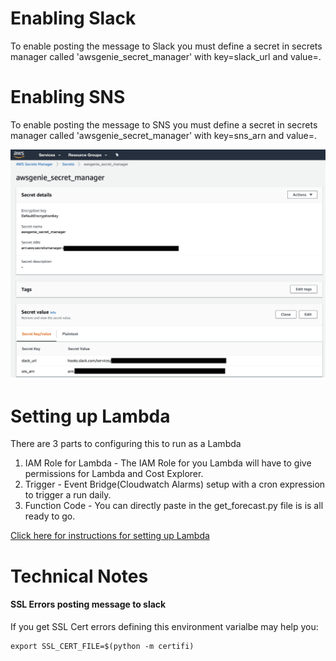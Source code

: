 # Enabling Slack
To enable posting the message to Slack you must define a secret in secrets manager called 'awsgenie_secret_manager' with key=slack_url and value=<slack url>.

# Enabling SNS
To enable posting the message to SNS you must define a secret in secrets manager called 'awsgenie_secret_manager' with key=sns_arn and value=<sns arn>.

![Enabling Slack](https://github.com/jimzucker/aws-forecast/blob/main/images/aws_secret.png)

# Setting up Lambda
There are 3 parts to configuring this to run as a Lambda
1. IAM Role for Lambda - The IAM Role for you Lambda will have to give permissions for Lambda and Cost Explorer.
2. Trigger - Event Bridge(Cloudwatch Alarms) setup with a cron expression to trigger a run daily.
3. Function Code - You can directly paste in the get_forecast.py file is is all ready to go.

[Click here for instructions for setting up Lambda](https://github.com/jimzucker/aws-forecast/blob/main/LAMBDA_README.md)

# Technical Notes

#### SSL Errors posting message to slack
If you get SSL Cert errors defining this environment varialbe may help you:
```
export SSL_CERT_FILE=$(python -m certifi)
```
